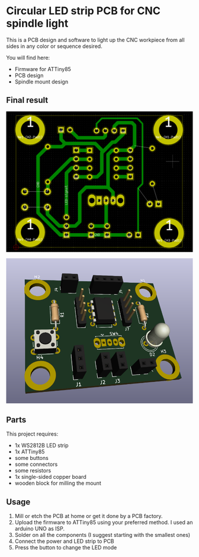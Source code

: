 # Circular LED strip PCB for CNC spindle light

This is a PCB design and software to light up the CNC workpiece from all sides in any color or sequence desired.

You will find here:
- Firmware for ATTiny85
- PCB design
- Spindle mount design

## Final result

![Image](kicad-files/paths.png)

![Image](kicad-files/3d-pcb.png)


## Parts

This project requires:
- 1x WS2812B LED strip
- 1x ATTiny85
- some buttons
- some connectors
- some resistors
- 1x single-sided copper board
- wooden block for milling the mount

## Usage

1. Mill or etch the PCB at home or get it done by a PCB factory.
2. Upload the firmware to ATTiny85 using your preferred method. I used an arduino UNO as ISP.
2. Solder on all the components (I suggest starting with the smallest ones)
3. Connect the power and LED strip to PCB
4. Press the button to change the LED mode
